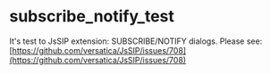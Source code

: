 # subscribe_notify_test

It's test to JsSIP extension: SUBSCRIBE/NOTIFY dialogs.
Please see: [https://github.com/versatica/JsSIP/issues/708](https://github.com/versatica/JsSIP/issues/708)

